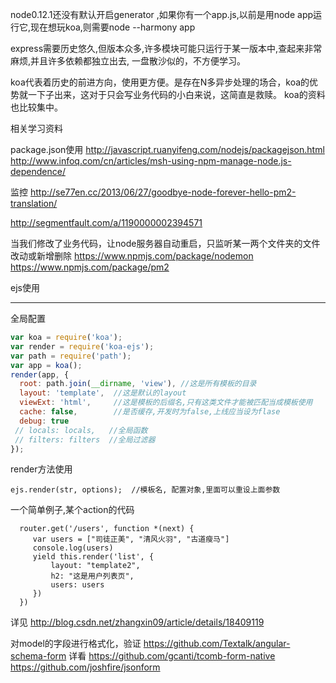 


node0.12.1还没有默认开启generator ,如果你有一个app.js,以前是用node app运行它,现在想玩koa,则需要node --harmony app

express需要历史悠久,但版本众多,许多模块可能只运行于某一版本中,查起来非常麻烦,并且许多依赖都独立出去, 一盘散沙似的，不方便学习。

koa代表着历史的前进方向，使用更方便。是存在N多异步处理的场合，koa的优势就一下子出来，这对于只会写业务代码的小白来说，这简直是救赎。
koa的资料也比较集中。

相关学习资料

package.json使用
http://javascript.ruanyifeng.com/nodejs/packagejson.html
http://www.infoq.com/cn/articles/msh-using-npm-manage-node.js-dependence/

监控
http://se77en.cc/2013/06/27/goodbye-node-forever-hello-pm2-translation/

http://segmentfault.com/a/1190000002394571

当我们修改了业务代码，让node服务器自动重启，只监听某一两个文件夹的文件改动或新增删除
https://www.npmjs.com/package/nodemon
https://www.npmjs.com/package/pm2


ejs使用
___________________________
全局配置

```javascript
var koa = require('koa');
var render = require('koa-ejs');
var path = require('path');
var app = koa();
render(app, {
  root: path.join(__dirname, 'view'), //这是所有模板的目录
  layout: 'template',  //这是默认的layout
  viewExt: 'html',     //这是模板的后缀名,只有这类文件才能被匹配当成模板使用
  cache: false,        //是否缓存,开发时为false,上线应当设为flase
  debug: true         
 // locals: locals,   //全局函数
 // filters: filters  //全局过滤器
});
```
render方法使用
```
ejs.render(str, options);  //模板名, 配置对象,里面可以重设上面参数
```
一个简单例子,某个action的代码
```
  router.get('/users', function *(next) {
     var users = ["司徒正美", "清风火羽", "古道瘦马"]
     console.log(users)
     yield this.render('list', {
         layout: "template2",
         h2: "这是用户列表页",
         users: users
     })
  })
```
详见 http://blog.csdn.net/zhangxin09/article/details/18409119



对model的字段进行格式化，验证
https://github.com/Textalk/angular-schema-form
详看 https://github.com/gcanti/tcomb-form-native https://github.com/joshfire/jsonform


